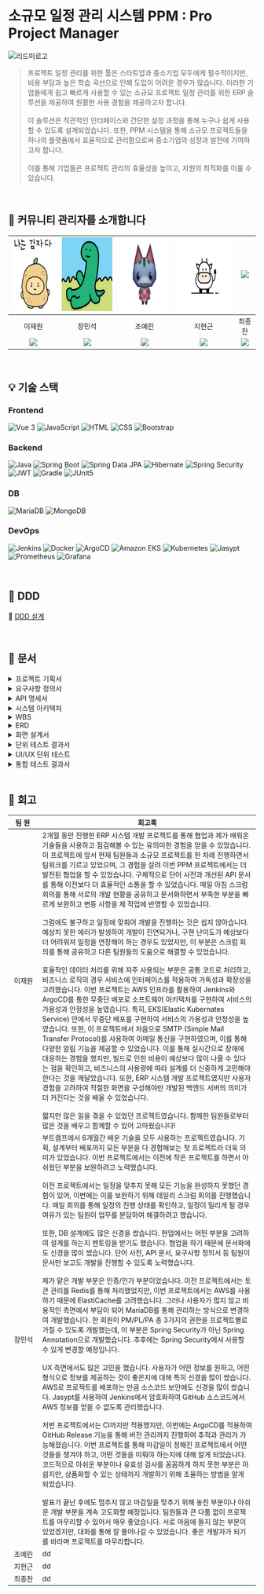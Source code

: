 # 소규모 일정 관리 시스템 PPM : Pro Project Manager

![리드미로고](https://github.com/OmokNoonE/PPM-backend/assets/80697609/b7cc9413-2391-4541-95dd-afa0319485c3)


>   프로젝트 일정 관리를 위한 툴은 스타트업과 중소기업 모두에게 필수적이지만, 비용 부담과 높은 학습 곡선으로 인해 도입이 어려운 경우가 많습니다. 이러한 기업들에게 쉽고 빠르게 사용할 수 있는 소규모 프로젝트 일정 관리를 위한 ERP 솔루션을 제공하여 원활한 사용 경험을 제공하고자 합니다.<br>
 <br> 이 솔루션은 직관적인 인터페이스와 간단한 설정 과정을 통해 누구나 쉽게 사용할 수 있도록 설계되었습니다. 또한, PPM 시스템을 통해 소규모 프로젝트들을 하나의 플랫폼에서 효율적으로 관리함으로써 중소기업의 성장과 발전에 기여하고자 합니다.<br>
 <br> 이를 통해 기업들은 프로젝트 관리의 효율성을 높이고, 자원의 최적화를 이룰 수 있습니다.


<br>

## 👋 커뮤니티 관리자를 소개합니다

| <img src="https://github.com/beyond-sw-camp/be04-4th-OmokNoonE-OnionHotSayYo/blob/main/README_IMAGE/contributors/%EC%9D%B4%EC%9E%AC%EC%9B%90.png?raw=true" height=150/> | <img src="https://github.com/beyond-sw-camp/be04-4th-OmokNoonE-OnionHotSayYo/blob/main/README_IMAGE/contributors/%EC%9E%A5%EB%AF%BC%EC%84%9D.jpg?raw=true" height=150/> | <img src="https://github.com/beyond-sw-camp/be04-4th-OmokNoonE-OnionHotSayYo/blob/81830b8db14f32ec42ad51ad036851940f4d07b2/README_IMAGE/contributors/128px-Lolly_DnMe%2B_Model.png" height=150/> | <img src="https://github.com/beyond-sw-camp/be04-4th-OmokNoonE-OnionHotSayYo/blob/main/README_IMAGE/contributors/%EC%A7%80%ED%98%84%EA%B7%BC.png?raw=true" height=150/> | <img src="https://github.com/beyond-sw-camp/be04-4th-OmokNoonE-OnionHotSayYo/assets/118791747/2422d185-a933-4468-a67f-aade75ec8c7f" height=150/> |
| :----------------------------------------------------------: | :----------------------------------------------------------: | :----------------------------------------------------------: | :----------------------------------------------------------: | :----------------------------------------------------------: |
|                            이재원                            |                            장민석                            |                            조예린                            |                            지현근                            |                            최종찬                            |
| [<img src="https://img.shields.io/badge/Github-Link-181717?logo=Github">](https://github.com/jlee38266) | [<img src="https://img.shields.io/badge/Github-Link-181717?logo=Github">](https://github.com/ms1011) | [<img src="https://img.shields.io/badge/Github-Link-181717?logo=Github">](https://github.com/orlzlL) | [<img src="https://img.shields.io/badge/Github-Link-181717?logo=Github">](https://github.com/jihyeongeun) | [<img src="https://img.shields.io/badge/Github-Link-181717?logo=Github">](https://github.com/CJC0512) |





<br>

## 💡 기술 스택

### Frontend

![Vue 3](https://img.shields.io/badge/Vue_3-4FC08D.svg?&logo=vue.js&logoColor=white)
![JavaScript](https://img.shields.io/badge/JavaScript-F7DF1E.svg?&logo=javascript&logoColor=black)
![HTML](https://img.shields.io/badge/HTML-E34F26?logo=html5&logoColor=white)
![CSS](https://img.shields.io/badge/CSS-1572B6?logo=css3&logoColor=white)
![Bootstrap](https://img.shields.io/badge/Bootstrap_5-563D7C?logo=bootstrap&logoColor=white)

### Backend

![Java](https://img.shields.io/badge/Java-17-007396.svg?&logo=java&color=red)
![Spring Boot](https://img.shields.io/badge/Spring_Boot-3-6DB33F.svg?&logo=spring-boot&color=lightgreen)
![Spring Data JPA](https://img.shields.io/badge/Spring_Data_JPA-6DB33F.svg?&logo=spring-data-JPA)
![Hibernate](https://img.shields.io/badge/Hibernate-59666C.svg?&logo=hibernate)
![Spring Security](https://img.shields.io/badge/Spring_Security-6DB33F.svg?&logo=spring-security&logoColor=white)
![JWT](https://img.shields.io/badge/JWT-000000.svg?&logo=json-web-token&logoColor=white)
![Gradle](https://img.shields.io/badge/Gradle-8.7-02303A.svg?&logo=gradle)
![JUnit5](https://img.shields.io/badge/JUnit5-25A162.svg?&logo=junit5&logoColor=white&color=green)

### DB

![MariaDB](https://img.shields.io/badge/MariaDB-10.11.6-003545.svg?&logo=mariadb&logoColor=white)
![MongoDB](https://img.shields.io/badge/MongoDB%20Atlas-7.0.11-47A248.svg?&logo=mongodb&logoColor=white)


### DevOps

![Jenkins](https://img.shields.io/badge/Jenkins-2.460-D24939?logo=jenkins&logoColor=white)
![Docker](https://img.shields.io/badge/Docker-26.1.3-2496ED.svg?&logo=docker&labelColor=555555&logoColor=white)
![ArgoCD](https://img.shields.io/badge/ArgoCD-2.11.2-F47C42.svg?&logo=argo&labelColor=555555&logoColor=white)
![Amazon EKS](https://img.shields.io/badge/Amazon%20EKS-232F3E?logo=amazon-eks&logoColor=white)
![Kubernetes](https://img.shields.io/badge/Kubernetes-1.29-326CE5.svg?&logo=kubernetes&logoColor=white)
![Jasypt](https://img.shields.io/badge/Jasypt-0045B9?logo=Jasypt&logoColor=white)
![Prometheus](https://img.shields.io/badge/Prometheus-FF5722?logo=prometheus&logoColor=white)
![Grafana](https://img.shields.io/badge/Grafana-FCC624?logo=grafana&logoColor=white)

<br>



## 🎨 DDD
🔗 <a href="https://miro.com/app/board/uXjVKQtve4I=/?share_link_id=857640009601">DDD 설계</a>

<br>



## 📃 문서
<details>
  <summary>프로젝트 기획서</summary>
  <img width="491" alt="image" src="https://github.com/OmokNoonE/PPM-backend/assets/80697609/39b61cc9-92c5-407e-ade9-cead81260b08">
</details>


<details>
  <summary>요구사항 정의서</summary>
<img width="991" alt="image" src="https://github.com/OmokNoonE/PPM-backend/assets/80697609/276211f3-5437-4c5b-8d92-49ebfbc422ed">
</details>



<details>
  <summary>API 명세서</summary>
 
![API명세서](https://github.com/OmokNoonE/PPM-backend/assets/80697609/ce90abd6-efaf-4662-a665-4a459b1b2653)
</details>


<details>
  <summary>시스템 아키텍처</summary>
 
![image](https://github.com/OmokNoonE/PPM-backend/assets/80697609/614f2c7d-8aa7-4ae2-9775-e61502318f15)
</details>



<details>
  <summary>WBS</summary>
 
![WBS](https://github.com/OmokNoonE/PPM-backend/assets/80697609/8e3add54-16a2-47be-a4c5-24d4331fb454)
</details>


<details>
  <summary>ERD</summary>
 
![image](https://github.com/OmokNoonE/PPM-backend/assets/80697609/2e407ef1-5c34-408a-952b-89b64e9599bd)
</details>




<details>
  <summary>화면 설계서</summary>
 
<img width="1050" alt="image" src="https://github.com/OmokNoonE/PPM-backend/assets/80697609/8ea4356e-d7ac-43ad-a8e3-574e6b84b59e">
</details>




<details>
  <summary>단위 테스트 결과서</summary>
 
<img width="1152" alt="image" src="https://github.com/OmokNoonE/PPM-backend/assets/80697609/46680b51-b401-4813-ab44-4f1208759e23">
</details>

<details>
  <summary>UI/UX 단위 테스트</summary>
 
![UI:UX](https://github.com/OmokNoonE/PPM-backend/assets/80697609/d3fa85c0-452f-4f84-9db1-c05f33fec868)
</details>


<details>
  <summary>통합 테스트 결과서</summary>
 
![통합](https://github.com/OmokNoonE/PPM-backend/assets/80697609/5b887978-a506-470c-947f-685ee87ef1d5)
</details>






<br>

## 🤔 회고

| &nbsp;&nbsp;팀&nbsp;원&nbsp;&nbsp;&nbsp; | 회고록 |
| :--------------------------------------: | ------ |
|                  이재원                  | 2개월 동안 진행한 ERP 시스템 개발 프로젝트를 통해 협업과 제가 배워온 기술들을 사용하고 점검해볼 수 있는 유의미한 경험을 얻을 수 있었습니다. 이 프로젝트에 앞서 현재 팀원들과 소규모 프로젝트를 한 차례 진행하면서 팀워크를 기르고 있었으며, 그 경험을 살려 이번 PPM 프로젝트에서는 더 발전된 협업을 할 수 있었습니다. 구체적으로 단어 사전과 개선된 API 문서를 통해 이전보다 더 효율적인 소통을 할 수 있었습니다. 매일 아침 스크럼 회의를 통해 서로의 개발 현황을 공유하고 문서화하면서 부족한 부분을 빠르게 보완하고 변동 사항을 제 작업에 반영할 수 있었습니다. <br><br> 그럼에도 불구하고 일정에 맞춰어 개발을 진행하는 것은 쉽지 않아습니다. 예상치 못한 에러가 발생하여 개발이 진연되거나, 구현 난이도가 예상보다 더 어려워져 일정을 연장해야 하는 경우도 있었지만, 이 부분은 스크럼 회의를 통해 공유하고 다른 팀원들의 도움으로 해결할 수 있었습니다. <br><br> 효율적인 데이터 처리를 위해 자주 사용되는 부분은 공통 코드로 처리하고, 비즈니스 로직의 경우 서비스에 인터페이스를 적용하여 가독성과 확장성을 고려했습니다. 이번 프로젝트는 AWS 인프라를 활용하여 Jenkins와 ArgoCD를 통한 무중단 배포로 소프트웨어 아키텍처를 구현하여 서비스의 가용성과 안정성을 높였습니다. 특히, EKS(Elastic Kubernates Service) 안에서 무중단 배포를 구현하여 서비스의 가용성과 안정성을 높였습니다. 또한, 이 프로젝트에서 처음으로 SMTP (Simple Mail Transfer Protocol)를 사용하여 이메일 통신을 구현하였으며, 이를 통해 다양한 알림 기능을 제공할 수 있었습니다. 이를 통해 실시간으로 장애에 대응하는 경험을 했지만, 빌드로 인한 비용이 예상보다 많이 나올 수 있다는 점을 확인하고, 비즈니스의 사용량에 따라 설계를 더 신중하게 고민해야 한다는 것을 깨달았습니다. 또한, ERP 시스템 개발 프로젝트였지만 사용자 경험을 고려하여 적절한 화면을 구성해야만 개발된 백엔드 서버의 의미가 더 커진다는 것을 배울 수 있었습니다. <br><br> 짧지만 많은 일을 겪을 수 있었던 프로젝트였습니다. 함께한 팀원들로부터 많은 것을 배우고 함께할 수 있어 고마웠습니다! |
|                  장민석                  | 부트캠프에서 6개월간 배운 기술을 모두 사용하는 프로젝트였습니다. 기획, 설계부터 배포까지 모든 부분을 다 경험해보는 첫 프로젝트라 더욱 의미가 있었습니다. 이번 프로젝트에서는 이전에 작은 프로젝트를 하면서 아쉬웠던 부분을 보완하려고 노력했습니다.<br/><br/>이전 프로젝트에서는 일정을 맞추지 못해 모든 기능을 완성하지 못했던 경험이 있어, 이번에는 이를 보완하기 위해 데일리 스크럼 회의를 진행했습니다. 매일 회의를 통해 일정의 진행 상태를 확인하고, 일정이 밀리게 될 경우 여유가 있는 팀원이 업무를 분담하여 해결하려고 했습니다. <br/><br/>또한, DB 설계에도 많은 신경을 썼습니다. 현업에서는 어떤 부분을 고려하여 설계를 하는지 멘토링을 받기도 했습니다. 협업을 하기 때문에 문서화에도 신경을 많이 썼습니다. 단어 사전, API 문서, 요구사항 정의서 등 팀원이 문서만 보고도 개발을 진행할 수 있도록 노력했습니다.<br/><br/>제가 맡은 개발 부분은 인증/인가 부분이었습니다. 이전 프로젝트에서는 토큰 관리를 Redis를 통해 처리했었지만, 이번 프로젝트에서는 AWS를 사용하기 때문에 ElastiCache를 고려했습니다. 그러나 사용자가 많지 않고 비용적인 측면에서 부담이 되어 MariaDB를 통해 관리하는 방식으로 변경하여 개발했습니다. 한 회원이 PM/PL/PA 총 3가지의 권한을 프로젝트별로 가질 수 있도록 개발했는데, 이 부분은 Spring Security가 아닌 Spring Annotation으로 개발했습니다. 추후에는 Spring Security에서 사용할 수 있게 변경할 예정입니다.<br/><br/>UX 측면에서도 많은 고민을 했습니다. 사용자가 어떤 정보를 원하고, 어떤 형식으로 정보를 제공하는 것이 좋은지에 대해 특히 신경을 많이 썼습니다. AWS로 프로젝트를 배포하는 만큼 소스코드 보안에도 신경을 많이 썼습니다. Jasypt를 사용하여 Jenkins에서 암호화하여 GitHub 소스코드에서 AWS 정보를 얻을 수 없도록 관리했습니다. <br/><br/>저번 프로젝트에서는 CI까지만 적용했지만, 이번에는 ArgoCD를 적용하여 GitHub Release 기능을 통해 버전 관리까지 진행하여 추적과 관리가 가능해졌습니다. 이번 프로젝트를 통해 마감일이 정해진 프로젝트에서 어떤 것들을 챙겨야 하고, 어떤 것들을 미뤄야 하는지에 대해 알게 되었습니다. 코드적으로 아쉬운 부분이나 유효성 검사를 꼼꼼하게 하지 못한 부분은 아쉽지만, 상품화할 수 있는 상태까지 개발하기 위해 조율하는 방법을 알게 되었습니다.<br/><br/>발표가 끝난 후에도 멈추지 않고 마감일을 맞추기 위해 놓친 부분이나 아쉬운 개발 부분을 계속 고도화할 예정입니다. 팀원들과 큰 다툼 없이 프로젝트를 마무리할 수 있어서 매우 좋았습니다. 서로 마음에 들지 않는 부분이 있었겠지만, 대화를 통해 잘 풀어나갈 수 있었습니다. 좋은 개발자가 되기를 바라며 프로젝트를 마무리합니다.  |
|                  조예린                  | dd |
|                  지현근                  | dd |
|                  최종찬                  | dd |


